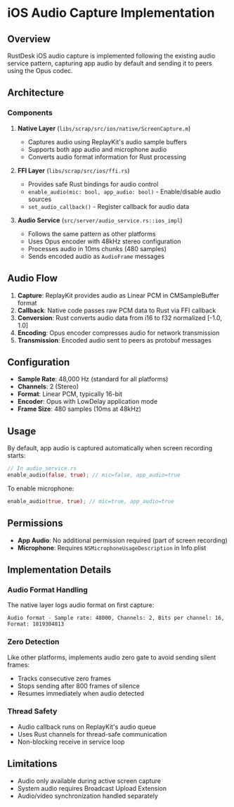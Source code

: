 # iOS Audio Capture Implementation

## Overview

RustDesk iOS audio capture is implemented following the existing audio service pattern, capturing app audio by default and sending it to peers using the Opus codec.

## Architecture

### Components

1. **Native Layer** (`libs/scrap/src/ios/native/ScreenCapture.m`)
   - Captures audio using ReplayKit's audio sample buffers
   - Supports both app audio and microphone audio
   - Converts audio format information for Rust processing

2. **FFI Layer** (`libs/scrap/src/ios/ffi.rs`)
   - Provides safe Rust bindings for audio control
   - `enable_audio(mic: bool, app_audio: bool)` - Enable/disable audio sources
   - `set_audio_callback()` - Register callback for audio data

3. **Audio Service** (`src/server/audio_service.rs::ios_impl`)
   - Follows the same pattern as other platforms
   - Uses Opus encoder with 48kHz stereo configuration
   - Processes audio in 10ms chunks (480 samples)
   - Sends encoded audio as `AudioFrame` messages

## Audio Flow

1. **Capture**: ReplayKit provides audio as Linear PCM in CMSampleBuffer format
2. **Callback**: Native code passes raw PCM data to Rust via FFI callback
3. **Conversion**: Rust converts audio data from i16 to f32 normalized [-1.0, 1.0]
4. **Encoding**: Opus encoder compresses audio for network transmission
5. **Transmission**: Encoded audio sent to peers as protobuf messages

## Configuration

- **Sample Rate**: 48,000 Hz (standard for all platforms)
- **Channels**: 2 (Stereo)
- **Format**: Linear PCM, typically 16-bit
- **Encoder**: Opus with LowDelay application mode
- **Frame Size**: 480 samples (10ms at 48kHz)

## Usage

By default, app audio is captured automatically when screen recording starts:

```rust
// In audio_service.rs
enable_audio(false, true); // mic=false, app_audio=true
```

To enable microphone:
```rust
enable_audio(true, true); // mic=true, app_audio=true
```

## Permissions

- **App Audio**: No additional permission required (part of screen recording)
- **Microphone**: Requires `NSMicrophoneUsageDescription` in Info.plist

## Implementation Details

### Audio Format Handling

The native layer logs audio format on first capture:
```
Audio format - Sample rate: 48000, Channels: 2, Bits per channel: 16, Format: 1819304813
```

### Zero Detection

Like other platforms, implements audio zero gate to avoid sending silent frames:
- Tracks consecutive zero frames
- Stops sending after 800 frames of silence
- Resumes immediately when audio detected

### Thread Safety

- Audio callback runs on ReplayKit's audio queue
- Uses Rust channels for thread-safe communication
- Non-blocking receive in service loop

## Limitations

- Audio only available during active screen capture
- System audio requires Broadcast Upload Extension
- Audio/video synchronization handled separately